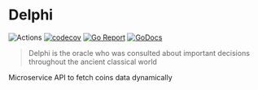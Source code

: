# Delphi

![Actions](https://github.com/grupokindynos/delphi/workflows/Delphi/badge.svg)
[![codecov](https://codecov.io/gh/grupokindynos/delphi/branch/master/graph/badge.svg?token=doQVTdPAe5)](https://codecov.io/gh/grupokindynos/delphi)
[![Go Report](https://goreportcard.com/badge/github.com/grupokindynos/delphi)](https://goreportcard.com/report/github.com/grupokindynos/delphi)
[![GoDocs](https://godoc.org/github.com/grupokindynos/delphi?status.svg)](http://godoc.org/github.com/grupokindynos/delphi)

> Delphi is the oracle who was consulted about important decisions throughout the ancient classical world



Microservice API to fetch coins data dynamically
